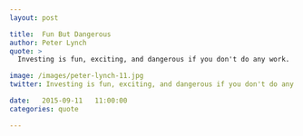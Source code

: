 ```yaml
---
layout: post

title:  Fun But Dangerous
author: Peter Lynch
quote: >
  Investing is fun, exciting, and dangerous if you don't do any work.

image: /images/peter-lynch-11.jpg
twitter: Investing is fun, exciting, and dangerous if you don't do any work. Peter Lynch http://quotes.stockflare.com/

date:   2015-09-11	 11:00:00
categories: quote

---
```


